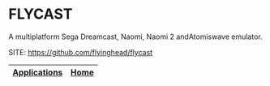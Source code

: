 # FLYCAST

 A multiplatform Sega Dreamcast, Naomi, Naomi 2 andAtomiswave emulator.

 SITE: https://github.com/flyinghead/flycast

 | [Applications](https://portable-linux-apps.github.io/apps.html) | [Home](https://portable-linux-apps.github.io)
 | --- | --- |
